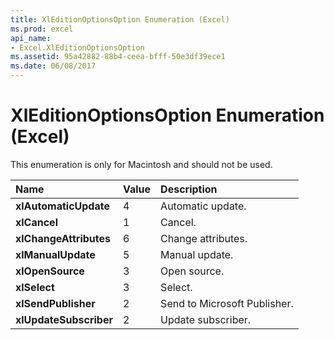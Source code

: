 ```yaml
---
title: XlEditionOptionsOption Enumeration (Excel)
ms.prod: excel
api_name:
- Excel.XlEditionOptionsOption
ms.assetid: 95a42882-88b4-ceea-bfff-50e3df39ece1
ms.date: 06/08/2017
---
```



# XlEditionOptionsOption Enumeration (Excel)

This enumeration is only for Macintosh and should not be used.



|**Name**|**Value**|**Description**|
|:-----|:-----|:-----|
| **xlAutomaticUpdate**|4|Automatic update.|
| **xlCancel**|1|Cancel.|
| **xlChangeAttributes**|6|Change attributes.|
| **xlManualUpdate**|5|Manual update.|
| **xlOpenSource**|3|Open source.|
| **xlSelect**|3|Select.|
| **xlSendPublisher**|2|Send to Microsoft Publisher.|
| **xlUpdateSubscriber**|2|Update subscriber.|

